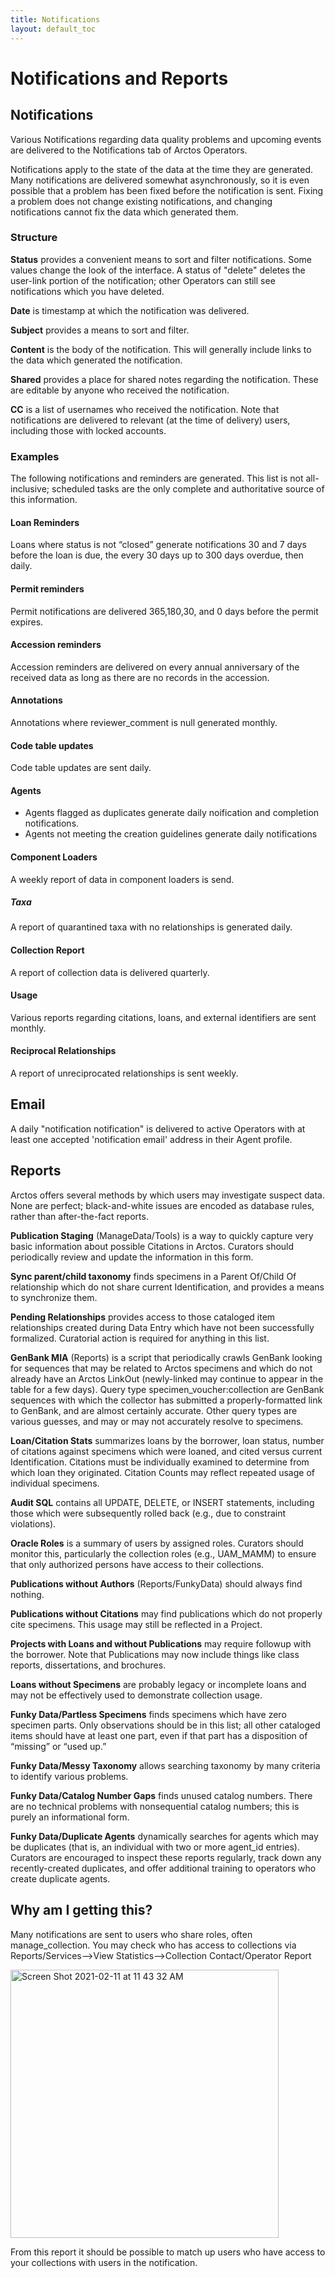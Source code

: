 ```yaml
---
title: Notifications
layout: default_toc
---
```


# Notifications and Reports

## Notifications

Various Notifications regarding data quality problems and upcoming events are delivered to the Notifications tab of Arctos Operators.

Notifications apply to the state of the data at the time they are generated. Many notifications are delivered somewhat asynchronously, so it is even possible that a problem has been fixed before the notification is sent. Fixing a problem does not change existing notifications, and changing notifications cannot fix the data which generated them.

### Structure

**Status** provides a convenient means to sort and filter notifications. Some values change the look of the interface. A status of "delete" deletes the user-link portion of the notification; other Operators can still see notifications which you have deleted.
    
**Date** is timestamp at which the notification was delivered.
    
**Subject** provides a means to sort and filter.
    
**Content** is the body of the notification. This will generally include links to the data which generated the notification.
    
**Shared** provides a place for shared notes regarding the notification. These are editable by anyone who received the notification.

**CC** is a list of usernames who received the notification. Note that notifications are delivered to relevant (at the time of delivery) users, including those with locked accounts.

### Examples

The following notifications and reminders are generated. This list is not all-inclusive; scheduled tasks are the only complete and authoritative source of this information.

#### Loan Reminders

Loans where status is not “closed” generate notifications 30 and 7 days before the loan is due, the every 30 days up to 300 days overdue, then daily.

#### Permit reminders

Permit notifications are delivered 365,180,30, and 0 days before the permit expires.

#### Accession reminders

Accession reminders are delivered on every annual anniversary of the received data as long as there are no records in the accession.

#### Annotations

Annotations where reviewer_comment is null generated monthly.

#### Code table updates

Code table updates are sent daily.


#### Agents

- Agents flagged as duplicates generate daily noification and completion notifications.
- Agents not meeting the creation guidelines generate daily notifications

#### Component Loaders

 A weekly report of data in component loaders is send.

##### Taxa

 A report of quarantined taxa with no relationships is generated daily.

#### Collection Report

 A report of collection data is delivered quarterly.

#### Usage

 Various reports regarding citations, loans, and external identifiers are sent monthly.

#### Reciprocal Relationships

A report of unreciprocated relationships is sent weekly.

## Email

A daily "notification notification" is delivered to active Operators with at least one accepted 'notification email' address in their Agent profile.


## Reports

Arctos offers several methods by which users may investigate suspect data. None are perfect; black-and-white issues are encoded as database rules, rather than after-the-fact reports.

**Publication Staging** (ManageData/Tools) is a way to quickly capture very basic information about possible Citations in Arctos. Curators should periodically review and update the information in this form.

**Sync parent/child taxonomy** finds specimens in a Parent Of/Child Of relationship which do not share current Identification, and provides a means to synchronize them.

**Pending Relationships** provides access to those cataloged item relationships created during Data Entry which have not been successfully formalized. Curatorial action is required for anything in this list.

**GenBank MIA** (Reports) is a script that periodically crawls GenBank looking for sequences that may be related to Arctos specimens and which do not already have an Arctos LinkOut (newly-linked may continue to appear in the table for a few days).
Query type specimen_voucher:collection are GenBank sequences with which the collector has submitted a properly-formatted link to GenBank, and are almost certainly accurate.
Other query types are various guesses, and may or may not accurately resolve to specimens.

**Loan/Citation Stats** summarizes loans by the borrower, loan status, number of citations against specimens which were loaned, and cited versus current Identification. Citations must be individually examined to determine from which loan they originated. Citation Counts may reflect repeated usage of individual specimens.

**Audit SQL**  contains all UPDATE, DELETE, or INSERT statements, including those which were subsequently rolled back (e.g., due to constraint violations).

**Oracle Roles** is a summary of users by assigned roles. Curators should monitor this, particularly the collection roles (e.g., UAM_MAMM) to ensure that only authorized persons have access to their collections.

**Publications without Authors** (Reports/FunkyData) should always find nothing.

**Publications without Citations** may find publications which do not properly cite specimens. This usage may still be reflected in a Project.

**Projects with Loans and without Publications** may require followup with the borrower. Note that Publications may now include things like class reports, dissertations, and brochures.

**Loans without Specimens** are probably legacy or incomplete loans and may not be effectively used to demonstrate collection usage.

**Funky Data/Partless Specimens** finds specimens which have zero specimen parts. Only observations should be in this list; all other cataloged items should have at least one part, even if that part has a disposition of “missing” or “used up.”

**Funky Data/Messy Taxonomy** allows searching taxonomy by many criteria to identify various problems.

**Funky Data/Catalog Number Gaps** finds unused catalog numbers. There are no technical problems with nonsequential catalog numbers; this is purely an informational form.

**Funky Data/Duplicate Agents** dynamically searches for agents which may be duplicates (that is, an individual with two or more agent_id entries). Curators are encouraged to inspect these reports regularly, track down any recently-created duplicates, and offer additional training to operators who create duplicate agents.


## Why am I getting this?

Many notifications are sent to users who share roles, often manage_collection. You may check who has access to collections via Reports/Services-->View Statistics-->Collection Contact/Operator Report

<img width="429" alt="Screen Shot 2021-02-11 at 11 43 32 AM" src="https://user-images.githubusercontent.com/5720791/107690280-cb643600-6c5e-11eb-9347-04ce2d9f659c.png">

From this report it should be possible to match up users who have access to your collections with users in the notification.
